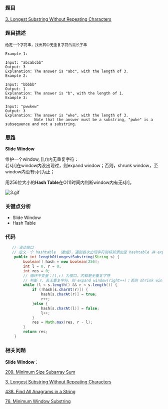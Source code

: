 ### 题目
[3. Longest Substring Without Repeating Characters](https://leetcode.com/problems/longest-substring-without-repeating-characters/)
### 题目描述
```
给定一个字符串，找出其中无重复字符的最长子串

Example 1:

Input: "abcabcbb"
Output: 3 
Explanation: The answer is "abc", with the length of 3. 
Example 2:

Input: "bbbbb"
Output: 1
Explanation: The answer is "b", with the length of 1.
Example 3:

Input: "pwwkew"
Output: 3
Explanation: The answer is "wke", with the length of 3. 
             Note that the answer must be a substring, "pwke" is a subsequence and not a substring.
```

### 思路
**Slide Window**

维护一个window, [l,r)内无重复字符：  
若s[r]在window内没出现过，则expand window；否则，shrunk window，至window内没有s[r]为止；

用256位大小的**Hash Table**在O(1)时间内判断window内有无s[r]。

![3.gif](../assets/3.gif)

### 关键点分析
* Slide Window
* Hash Table
### 代码
```java
   // 滑动窗口
   // 定义一个 hashtable （数组），遇到首次出现字符则将其添加至 hashtable 并 expand window，否则 shrink window
    public int lengthOfLongestSubstring(String s) {
        boolean[] hash = new boolean[256];
        int l = 0, r = 0;
        int res = 0;
        // 循环不变量：[l,r) 为窗口，内都是无重复字符
        // 判断 r，若无重复字符，则 expand window(right++)；否则 shrink window(left++)
        while (l < s.length() && r < s.length()) {
            if (!hash[s.charAt(r)]) {
                hash[s.charAt(r)] = true;
                r++;
            }else {
                hash[s.charAt(l)] = false;
                l++;
            }
            res = Math.max(res, r - l);
        }
        return res;
    }
```

### 相关问题
**Slide Window**：

[209. Minimum Size Subarray Sum](https://github.com/zhangbotong/LeetCode/blob/master/problems/1.%20Array/209.%20Minimum%20Size%20Subarray%20Sum.md)

[3. Longest Substring Without Repeating Characters](https://github.com/zhangbotong/LeetCode/blob/master/problems/1.%20Array/3.%20Longest%20Substring%20Without%20Repeating%20Characters(%E6%9C%80%E9%95%BF%E5%AD%90%E4%B8%B2%E6%97%A0%E9%87%8D%E5%A4%8D%E5%AD%97%E7%AC%A6).md)

[438. Find All Anagrams in a String](https://github.com/zhangbotong/LeetCode/blob/master/problems/1.%20Array/438.%20Find%20All%20Anagrams%20in%20a%20String.md)

[76. Minimum Window Substring](https://github.com/zhangbotong/LeetCode/blob/master/problems/1.%20Array/76.%20Minimum%20Window%20Substring.md)
